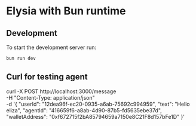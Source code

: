 # Elysia with Bun runtime

## Development
To start the development server run:
```bash
bun run dev
```

## Curl for testing agent

curl -X POST http://localhost:3000/message \
  -H "Content-Type: application/json" \
  -d '{
    "userId": "12dea96f-ec20-0935-a6ab-75692c994959",
    "text": "Hello eliza",
    "agentId": "416659f6-a8ab-4d90-87b5-fd5635ebe37d",
    "walletAddress": "0xf672715f2bA85794659a7150e8C21F8d157bFe1D"
  }'
